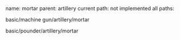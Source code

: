 name: mortar
parent: artillery
current path: not implemented
all paths:

  basic/machine gun/artillery/mortar

  basic/pounder/artillery/mortar

